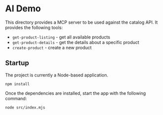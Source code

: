 # AI Demo

This directory provides a MCP server to be used against the catalog API. It provides the following tools:

- `get-product-listing` - get all available products
- `get-product-details` - get the details about a specific product
- `create-product` - create a new product

## Startup

The project is currently a Node-based application.

```console
npm install
```

Once the dependencies are installed, start the app with the following command:

```console
node src/index.mjs
```
